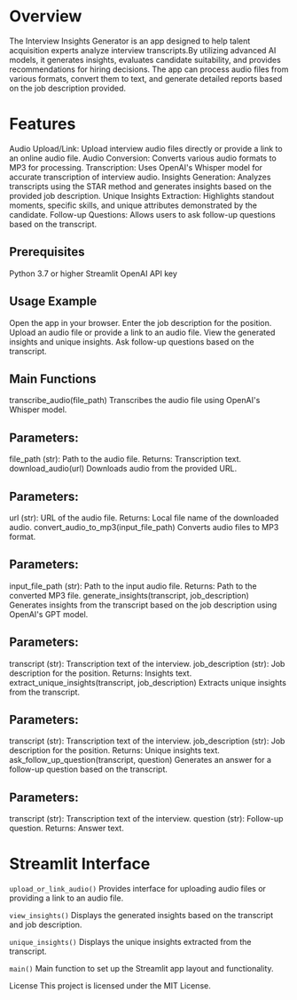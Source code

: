 # Overview
The Interview Insights Generator is an app designed to help talent acquisition experts analyze interview transcripts.By utilizing advanced AI models,
it generates insights, evaluates candidate suitability, and provides recommendations for hiring decisions. The app can process audio files from various formats,
convert them to text, and generate detailed reports based on the job description provided.

# Features
Audio Upload/Link: Upload interview audio files directly or provide a link to an online audio file.
Audio Conversion: Converts various audio formats to MP3 for processing.
Transcription: Uses OpenAI's Whisper model for accurate transcription of interview audio.
Insights Generation: Analyzes transcripts using the STAR method and generates insights based on the provided job description.
Unique Insights Extraction: Highlights standout moments, specific skills, and unique attributes demonstrated by the candidate.
Follow-up Questions: Allows users to ask follow-up questions based on the transcript.


## Prerequisites
Python 3.7 or higher
Streamlit
OpenAI API key


## Usage Example
Open the app in your browser.
Enter the job description for the position.
Upload an audio file or provide a link to an audio file.
View the generated insights and unique insights.
Ask follow-up questions based on the transcript.


## Main Functions
transcribe_audio(file_path)
Transcribes the audio file using OpenAI's Whisper model.

## Parameters:
file_path (str): Path to the audio file.
Returns:
Transcription text.
download_audio(url)
Downloads audio from the provided URL.

## Parameters:
url (str): URL of the audio file.
Returns:
Local file name of the downloaded audio.
convert_audio_to_mp3(input_file_path)
Converts audio files to MP3 format.

## Parameters:
input_file_path (str): Path to the input audio file.
Returns:
Path to the converted MP3 file.
generate_insights(transcript, job_description)
Generates insights from the transcript based on the job description using OpenAI's GPT model.

## Parameters:
transcript (str): Transcription text of the interview.
job_description (str): Job description for the position.
Returns:
Insights text.
extract_unique_insights(transcript, job_description)
Extracts unique insights from the transcript.

## Parameters:
transcript (str): Transcription text of the interview.
job_description (str): Job description for the position.
Returns:
Unique insights text.
ask_follow_up_question(transcript, question)
Generates an answer for a follow-up question based on the transcript.

## Parameters:
transcript (str): Transcription text of the interview.
question (str): Follow-up question.
Returns:
Answer text.


# Streamlit Interface
`upload_or_link_audio()`
Provides interface for uploading audio files or providing a link to an audio file.

`view_insights()`
Displays the generated insights based on the transcript and job description.

`unique_insights()`
Displays the unique insights extracted from the transcript.

`main()`
Main function to set up the Streamlit app layout and functionality.

License
This project is licensed under the MIT License.

 
